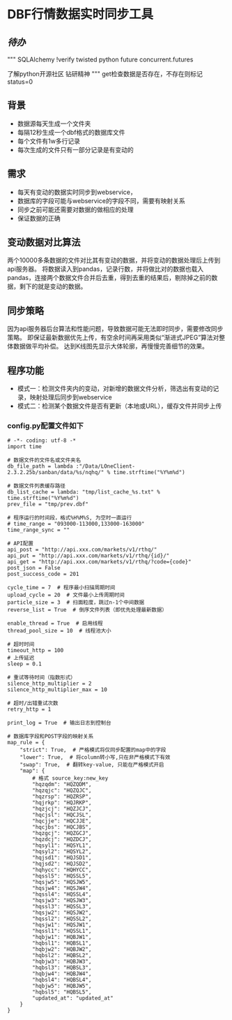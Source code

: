 # DBF行情数据实时同步工具

## _待办_
"""
SQLAlchemy
!verify
twisted
python future
concurrent.futures


了解python开源社区
钻研精神
"""
get检查数据是否存在，不存在则标记status=0

## 背景
- 数据源每天生成一个文件夹
- 每隔12秒生成一个dbf格式的数据库文件
- 每个文件有1w多行记录
- 每次生成的文件只有一部分记录是有变动的

## 需求
- 每天有变动的数据实时同步到webservice，
- 数据库的字段可能与webservice的字段不同，需要有映射关系
- 同步之前可能还需要对数据的做相应的处理
- 保证数据的正确

## 变动数据对比算法
两个10000多条数据的文件对比其有变动的数据，并将变动的数据处理后上传到api服务器。
将数据读入到pandas，记录行数，并将做比对的数据也载入pandas，连接两个数据文件合并后去重，得到去重的结果后，剔除掉之前的数据，剩下的就是变动的数据。

## 同步策略
因为api服务器后台算法和性能问题，导致数据可能无法即时同步，需要修改同步策略。
即保证最新数据优先上传，有空余时间再采用类似“渐进式JPEG”算法对整体数据做平均补偿。
达到K线图先显示大体轮廓，再慢慢完善细节的效果。

## 程序功能
- 模式一：检测文件夹内的变动，对新增的数据文件分析，筛选出有变动的记录，映射处理后同步到webservice
- 模式二：检测某个数据文件是否有更新（本地或URL），缓存文件并同步上传

### config.py配置文件如下
```
# -*- coding: utf-8 -*
import time

# 数据文件的文件名或文件夹名
db_file_path = lambda :"/Data/LOneClient-2.3.2.25b/sanban/data/%s/nqhq/" % time.strftime("%Y%m%d")

# 数据文件列表缓存路径
db_list_cache = lambda: "tmp/list_cache_%s.txt" % time.strftime("%Y%m%d")
prev_file = "tmp/prev.dbf"

# 程序运行的时间段，格式%H%M%S, 为空时一直运行
# time_range = "093000-113000,133000-163000"
time_range_sync = ""

# API配置
api_post = "http://api.xxx.com/markets/v1/rthq/"
api_put = "http://api.xxx.com/markets/v1/rthq/{id}/"
api_get = "http://api.xxx.com/markets/v1/rthq/?code={code}"
post_json = False
post_success_code = 201

cycle_time = 7  # 程序最小扫描周期时间
upload_cycle = 20  # 文件最小上传周期时间
particle_size = 3  # 扫面粒度，跳过n-1个中间数据
reverse_list = True  # 倒序文件列表（即优先处理最新数据）

enable_thread = True  # 启用线程
thread_pool_size = 10  # 线程池大小

# 超时时间
timeout_http = 100
# 上传延迟
sleep = 0.1

# 重试等待时间（指数形式）
silence_http_multiplier = 2
silence_http_multiplier_max = 10

# 超时/出错重试次数
retry_http = 1

print_log = True  # 输出日志到控制台

# 数据库字段和POST字段的映射关系
map_rule = {
    "strict": True,  # 严格模式将仅同步配置的map中的字段
    "lower": True,  # 将column转小写,只在非严格模式下有效
    "swap": True,  # 翻转key-value, 只能在严格模式开启
    "map": {
        # 格式 source_key:new_key
        "hqzqdm": "HQZQDM",
        "hqzqjc": "HQZQJC",
        "hqzrsp": "HQZRSP",
        "hqjrkp": "HQJRKP",
        "hqzjcj": "HQZJCJ",
        "hqcjsl": "HQCJSL",
        "hqcjje": "HQCJJE",
        "hqcjbs": "HQCJBS",
        "hqzgcj": "HQZGCJ",
        "hqzdcj": "HQZDCJ",
        "hqsyl1": "HQSYL1",
        "hqsyl2": "HQSYL2",
        "hqjsd1": "HQJSD1",
        "hqjsd2": "HQJSD2",
        "hqhycc": "HQHYCC",
        "hqssl5": "HQSSL5",
        "hqsjw5": "HQSJW5",
        "hqsjw4": "HQSJW4",
        "hqssl4": "HQSSL4",
        "hqsjw3": "HQSJW3",
        "hqssl3": "HQSSL3",
        "hqsjw2": "HQSJW2",
        "hqssl2": "HQSSL2",
        "hqsjw1": "HQSJW1",
        "hqssl1": "HQSSL1",
        "hqbjw1": "HQBJW1",
        "hqbsl1": "HQBSL1",
        "hqbjw2": "HQBJW2",
        "hqbsl2": "HQBSL2",
        "hqbjw3": "HQBJW3",
        "hqbsl3": "HQBSL3",
        "hqbjw4": "HQBJW4",
        "hqbsl4": "HQBSL4",
        "hqbjw5": "HQBJW5",
        "hqbsl5": "HQBSL5",
        "updated_at": "updated_at"
    }
}
```
